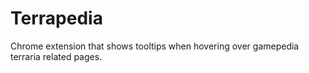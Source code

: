 # Terrapedia
Chrome extension that shows tooltips when hovering over gamepedia terraria related pages.
